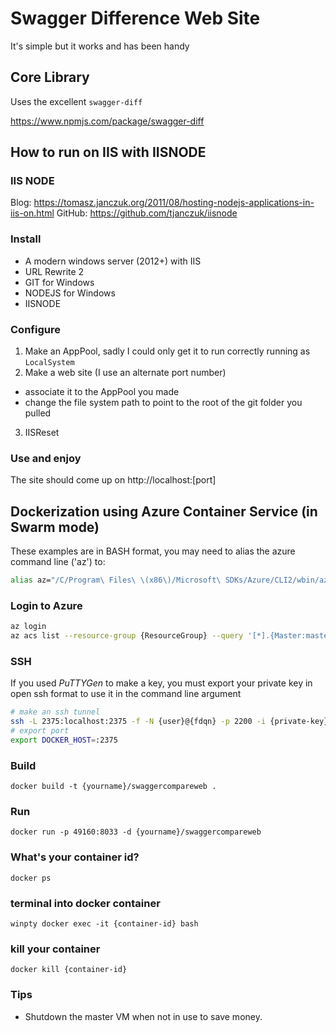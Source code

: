 # Swagger Difference Web Site

It's simple but it works and has been handy

## Core Library

Uses the excellent `swagger-diff`

https://www.npmjs.com/package/swagger-diff

## How to run on IIS with IISNODE

### IIS NODE

Blog: https://tomasz.janczuk.org/2011/08/hosting-nodejs-applications-in-iis-on.html
GitHub: https://github.com/tjanczuk/iisnode

### Install 

* A modern windows server (2012+) with IIS
* URL Rewrite 2
* GIT for Windows
* NODEJS for Windows
* IISNODE

### Configure

1. Make an AppPool, sadly I could only get it to run correctly running as `LocalSystem`
2. Make a web site (I use an alternate port number)
- associate it to the AppPool you made 
- change the file system path to point to the root of the git folder you pulled
3. IISReset

### Use and enjoy

The site should come up on http://localhost:[port]

## Dockerization using Azure Container Service (in Swarm mode)

These examples are in BASH format, you may need to alias the azure command line ('az') to:

```bash
alias az="/C/Program\ Files\ \(x86\)/Microsoft\ SDKs/Azure/CLI2/wbin/az.cmd"
```

### Login to Azure

```bash
az login
az acs list --resource-group {ResourceGroup} --query '[*].{Master:masterProfile.fqdn,Agent:agentPoolProfiles[0].fqdn}' -o table
```

### SSH

If you used *PuTTYGen* to make a key, you must export your private key in open ssh format to use it in the command line argument

```bash
# make an ssh tunnel
ssh -L 2375:localhost:2375 -f -N {user}@{fdqn} -p 2200 -i {private-key}
# export port
export DOCKER_HOST=:2375
```

### Build

```docker build -t {yourname}/swaggercompareweb .```

### Run

```docker run -p 49160:8033 -d {yourname}/swaggercompareweb```

### What's your container id?

```docker ps```

### terminal into docker container

```winpty docker exec -it {container-id} bash```

### kill your container

```docker kill {container-id}```

### Tips

* Shutdown the master VM when not in use to save money.
